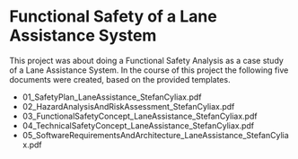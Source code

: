 # Functional Safety of a Lane Assistance System


This project was about doing a Functional Safety Analysis as a case study of a Lane Assistance System. In the course of this project the following five documents were created, based on the provided templates.

* 01_SafetyPlan_LaneAssistance_StefanCyliax.pdf
* 02_HazardAnalysisAndRiskAssessment_StefanCyliax.pdf
* 03_FunctionalSafetyConcept_LaneAssistance_StefanCyliax.pdf
* 04_TechnicalSafetyConcept_LaneAssistance_StefanCyliax.pdf
* 05_SoftwareRequirementsAndArchitecture_LaneAssistance_StefanCyliax.pdf
